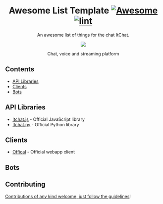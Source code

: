 <div align="center">

<!-- title -->

<!--lint ignore no-dead-urls-->

# Awesome List Template [![Awesome](https://awesome.re/badge.svg)](https://awesome.re) [![lint](https://github.com/itchatapp/awesome-itchat/actions/workflows/lint.yaml/badge.svg)](https://github.com/itchatapp/awesome-itchat/actions/workflows/lint.yaml)

<!-- subtitle -->

An awesome list of things for the chat ItChat.

<!-- image -->

<a href="" target="_blank" rel="noopener noreferrer">
  <img src="https://avatars.githubusercontent.com/u/89282165?s=200&v=4" />
</a>

<!-- description -->
Chat, voice and streaming platform
</div>

<!-- TOC -->

## Contents

- [API Libraries](#api-libraries)
- [Clients](#clients)
- [Bots](#bots)

<!-- CONTENT -->

## API Libraries

- [Itchat.js](https://github.com/itchatapp/itchat.js) - Official JavaScript library
- [Itchat.py](https://github.com/itchatapp/itchat.py) - Official Python library


## Clients
- [Offical](https://github.com/itchatapp/client) - Official webapp client

## Bots

<!-- END CONTENT -->


## Contributing

[Contributions of any kind welcome, just follow the guidelines](contributing.md)!
